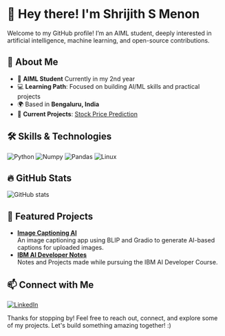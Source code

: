 # 👋 Hey there! I'm Shrijith S Menon

Welcome to my GitHub profile! I’m an  AIML student, deeply interested in artificial intelligence, machine learning, and open-source contributions.

## 🌱 About Me
- 🏫 **AIML Student** Currently in my 2nd year
- 💻 **Learning Path**: Focused on building AI/ML skills and practical projects
- 🌍 Based in **Bengaluru, India**
- 🚀 **Current Projects**: [Stock Price Prediction](https://github.com/ShrijithSM/stock-price-prediction)

## 🛠️ Skills & Technologies
 
![Python](https://img.shields.io/badge/Python-3776AB?style=flat&logo=python&logoColor=white)
![Numpy](https://img.shields.io/badge/Numpy-013243?style=flat&logo=numpy&logoColor=white)
![Pandas](https://img.shields.io/badge/Pandas-150458?style=flat&logo=pandas&logoColor=white)
![Linux](https://img.shields.io/badge/Linux-FCC624?style=flat&logo=linux&logoColor=black)

## 🔥 GitHub Stats

![GitHub stats](https://github-readme-stats.vercel.app/api?username=ShrijithSM&show_icons=true&theme=tokyonight)

## 📌 Featured Projects

- **[Image Captioning AI](https://github.com/ShrijithSM/Image-Captioning-AI)**  
   An image captioning app using BLIP and Gradio to generate AI-based captions for uploaded images.
- **[IBM AI Developer Notes](https://github.com/ShrijithSM/IBM-AI-Developer-Notes)**  
   Notes and Projects made while pursuing the IBM AI Developer Course.

## 📫 Connect with Me

[![LinkedIn](https://img.shields.io/badge/LinkedIn-Shrijith-blue?style=flat&logo=linkedin)](https://in.linkedin.com/in/shrijithsm)  




Thanks for stopping by! Feel free to reach out, connect, and explore some of my projects. Let's build something amazing together!
:)



